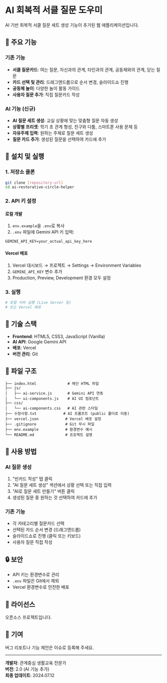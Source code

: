 # AI 회복적 서클 질문 도우미

AI 기반 회복적 서클 질문 세트 생성 기능이 추가된 웹 애플리케이션입니다.

## 🎯 주요 기능

### 기존 기능
- **서클 질문카드**: 여는 질문, 자신과의 관계, 타인과의 관계, 공동체와의 관계, 닫는 질문
- **카드 선택 및 관리**: 드래그앤드롭으로 순서 변경, 슬라이드쇼 진행
- **공동체 놀이**: 다양한 놀이 활동 가이드
- **사용자 질문 추가**: 직접 질문카드 작성

### AI 기능 (신규)
- **AI 질문 세트 생성**: 교실 상황에 맞는 맞춤형 질문 자동 생성
- **상황별 프리셋**: 학기 초 관계 형성, 친구와 다툼, 스마트폰 사용 문제 등
- **자유주제 입력**: 원하는 주제로 질문 세트 생성
- **질문 카드 추가**: 생성된 질문을 선택하여 카드에 추가

## 🚀 설치 및 실행

### 1. 저장소 클론
```bash
git clone [repository-url]
cd ai-restorative-circle-helper
```

### 2. API 키 설정

#### 로컬 개발
1. `env.example`을 `.env`로 복사
2. `.env` 파일에 Gemini API 키 입력:
```
GEMINI_API_KEY=your_actual_api_key_here
```

#### Vercel 배포
1. Vercel 대시보드 → 프로젝트 → Settings → Environment Variables
2. `GEMINI_API_KEY` 변수 추가
3. Production, Preview, Development 환경 모두 설정

### 3. 실행
```bash
# 로컬 서버 실행 (Live Server 등)
# 또는 Vercel 배포
```

## 🔧 기술 스택

- **Frontend**: HTML5, CSS3, JavaScript (Vanilla)
- **AI API**: Google Gemini API
- **배포**: Vercel
- **버전 관리**: Git

## 📁 파일 구조

```
├── index.html              # 메인 HTML 파일
├── js/
│   ├── ai-service.js       # Gemini API 연동
│   └── ui-components.js    # AI UI 컴포넌트
├── css/
│   └── ai-components.css   # AI 관련 스타일
├── 수정사항.txt            # AI 프롬프트 (public 폴더로 이동)
├── vercel.json            # Vercel 배포 설정
├── .gitignore             # Git 무시 파일
├── env.example            # 환경변수 예시
└── README.md              # 프로젝트 설명
```

## 🎨 사용 방법

### AI 질문 생성
1. "빈카드 작성" 탭 클릭
2. "AI 질문 세트 생성" 섹션에서 상황 선택 또는 직접 입력
3. "AI로 질문 세트 만들기" 버튼 클릭
4. 생성된 질문 중 원하는 것 선택하여 카드에 추가

### 기존 기능
- 각 카테고리별 질문카드 선택
- 선택된 카드 순서 변경 (드래그앤드롭)
- 슬라이드쇼로 진행 (클릭 또는 키보드)
- 사용자 질문 직접 작성

## 🔒 보안

- API 키는 환경변수로 관리
- `.env` 파일은 Git에서 제외
- Vercel 환경변수로 안전한 배포

## 📝 라이선스

오픈소스 프로젝트입니다.

## 🤝 기여

버그 리포트나 기능 제안은 이슈로 등록해 주세요.

---

**개발자**: 관계중심 생활교육 전문가  
**버전**: 2.0 (AI 기능 추가)  
**최종 업데이트**: 2024.07.12 